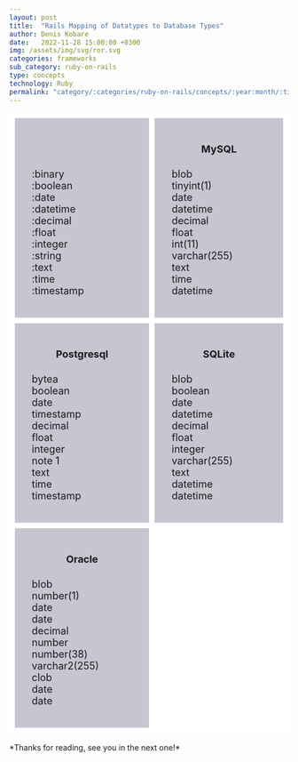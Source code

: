 ```yaml
---
layout: post
title:  "Rails Mapping of Datatypes to Database Types"
author: Denis Kobare
date:   2022-11-28 15:00:00 +0300
img: /assets/img/svg/ror.svg
categories: frameworks
sub_category: ruby-on-rails
type: concepts
technology: Ruby
permalink: "category/:categories/ruby-on-rails/concepts/:year:month/:title"
---
```


<style>

@media(min-width: 81em) {

  .mobile {
    display: none !important;
  }
  
  .grid-container {
    display: grid;
    grid-template-columns: auto auto auto auto auto;
    gap: 10px;
    background-color: #fff;
    padding: 10px;
  }

  .grid-container > div {
    background-color: #C5C6D0;
    text-align: center;
    padding: 20px 0;
    font-size: 18px;
  }

  li {
    list-style: none;
    text-align: left;
    padding-right: 10px;
  }

}


@media(max-width: 81em) {

  .desktop {
    display: none !important;
  }
  
  .grid-container {
    display: grid;
    grid-template-columns: auto auto;
    gap: 10px;
    background-color: #fff;
    padding: 10px;
  }

  .grid-container > div {
    background-color: #C5C6D0;
    text-align: center;
    padding: 20px 0;
    font-size: 18px;
  }

  li {
    list-style: none;
    text-align: left;
    padding-right: 10px;
  }

}

</style>


   
<div class="grid-container desktop">
  <div class="col-one">
   <h4 class="text-center grey-h">&nbsp;</h4>
     <ul>
    <li>:binary</li>   
    <li>:boolean</li>
    <li>:date</li>
    <li>:datetime</li>
    <li>:decimal</li>
    <li>:float</li>
    <li>:integer</li>
    <li>:string</li>
    <li>:text</li>
    <li>:time</li>
    <li>:timestamp</li>    
   </ul>  
  </div>
  
  <div>
   <h4 class="text-center grey-h">MySQL</h4>
     <ul>
    <li>blob</li>   
    <li>tinyint(1)</li>
    <li>date</li>
    <li>datetime</li>
    <li>decimal</li>
    <li>float</li>
    <li>int(11)</li>
    <li>varchar(255)</li>
    <li>text</li>
    <li>time</li>
    <li>datetime</li>    
   </ul>  
  </div>

  <div>
   <h4 class="text-center grey-h">Postgresql</h4>
     <ul>
    <li>bytea</li>   
    <li>boolean</li>
    <li>date</li>
    <li>timestamp</li>
    <li>decimal</li>
    <li>float</li>
    <li>integer</li>
    <li>note 1</li>
    <li>text</li>
    <li>time</li>
    <li>timestamp</li>    
   </ul>  
  </div>

  <div>
   <h4 class="text-center grey-h">SQLite</h4>
     <ul>
    <li>blob</li>   
    <li>boolean</li>
    <li>date</li>
    <li>datetime</li>
    <li>decimal</li>
    <li>float</li>
    <li>integer</li>
    <li>varchar(255)</li>
    <li>text</li>
    <li>datetime</li>
    <li>datetime</li>    
   </ul>  
  </div>

  <div>
   <h4 class="text-center grey-h">Oracle</h4>
     <ul>
    <li>blob</li>   
    <li>number(1)</li>
    <li>date</li>
    <li>date</li>
    <li>decimal</li>
    <li>number</li>
    <li>number(38)</li>
    <li>varchar2(255)</li>
    <li>clob</li>
    <li>date</li>
    <li>date</li>    
   </ul>  
  </div>

</div>


<!-- Mobile view -->


<div class="grid-container mobile">
  <div class="col-one">
   <h4 class="text-center grey-h">&nbsp;</h4>
     <ul>
    <li>:binary</li>   
    <li>:boolean</li>
    <li>:date</li>
    <li>:datetime</li>
    <li>:decimal</li>
    <li>:float</li>
    <li>:integer</li>
    <li>:string</li>
    <li>:text</li>
    <li>:time</li>
    <li>:timestamp</li>    
   </ul>  
  </div>
  
  <div>
   <h4 class="text-center grey-h">MySQL</h4>
     <ul>
    <li>blob</li>   
    <li>tinyint(1)</li>
    <li>date</li>
    <li>datetime</li>
    <li>decimal</li>
    <li>float</li>
    <li>int(11)</li>
    <li>varchar(255)</li>
    <li>text</li>
    <li>time</li>
    <li>datetime</li>    
   </ul>  
  </div>

  <div>
   <h4 class="text-center grey-h">Postgresql</h4>
     <ul>
    <li>bytea</li>   
    <li>boolean</li>
    <li>date</li>
    <li>timestamp</li>
    <li>decimal</li>
    <li>float</li>
    <li>integer</li>
    <li>note 1</li>
    <li>text</li>
    <li>time</li>
    <li>timestamp</li>    
   </ul>  
  </div>

  <div>
   <h4 class="text-center grey-h">SQLite</h4>
     <ul>
    <li>blob</li>   
    <li>boolean</li>
    <li>date</li>
    <li>datetime</li>
    <li>decimal</li>
    <li>float</li>
    <li>integer</li>
    <li>varchar(255)</li>
    <li>text</li>
    <li>datetime</li>
    <li>datetime</li>    
   </ul>  
  </div>

  <div>
   <h4 class="text-center grey-h">Oracle</h4>
     <ul>
    <li>blob</li>   
    <li>number(1)</li>
    <li>date</li>
    <li>date</li>
    <li>decimal</li>
    <li>number</li>
    <li>number(38)</li>
    <li>varchar2(255)</li>
    <li>clob</li>
    <li>date</li>
    <li>date</li>    
   </ul>  
  </div>

</div>


<br>
*Thanks for reading, see you in the next one!*
